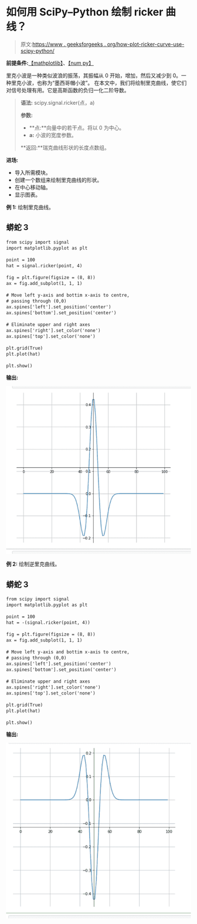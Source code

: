 # 如何用 SciPy–Python 绘制 ricker 曲线？

> 原文:[https://www . geeksforgeeks . org/how-plot-ricker-curve-use-scipy-python/](https://www.geeksforgeeks.org/how-to-plot-ricker-curve-using-scipy-python/)

**前提条件:**[【mathplotlib】](https://www.geeksforgeeks.org/python-introduction-matplotlib/)、[【num py】](https://www.geeksforgeeks.org/numpy-in-python-set-1-introduction/)

里克小波是一种类似波浪的振荡，其振幅从 0 开始，增加，然后又减少到 0。一种里克小波，也称为“墨西哥帽小波”。
在本文中，我们将绘制里克曲线，使它们对信号处理有用。它是高斯函数的负归一化二阶导数。

> **语法:** scipy.signal.ricker(点，a)
> 
> **参数:**
> 
> *   **点:**向量中的若干点。将以 0 为中心。
> *   **a:** 小波的宽度参数。
> 
> **返回:**瑞克曲线形状的长度点数组。

**进场:**

*   导入所需模块。
*   创建一个数组来绘制里克曲线的形状。
*   在中心移动轴。
*   显示图表。

**例 1:** 绘制里克曲线。

## 蟒蛇 3

```
from scipy import signal
import matplotlib.pyplot as plt

point = 100
hat = signal.ricker(point, 4)

fig = plt.figure(figsize = (8, 8))
ax = fig.add_subplot(1, 1, 1)

# Move left y-axis and bottim x-axis to centre,
# passing through (0,0)
ax.spines['left'].set_position('center')
ax.spines['bottom'].set_position('center')

# Eliminate upper and right axes
ax.spines['right'].set_color('none')
ax.spines['top'].set_color('none')

plt.grid(True)
plt.plot(hat)

plt.show()
```

**输出:**

![](img/f4695ae86d7b5c4ae7923edd4a4e7705.png)

**例 2:** 绘制逆里克曲线。

## 蟒蛇 3

```
from scipy import signal
import matplotlib.pyplot as plt

point = 100
hat = -(signal.ricker(point, 4))

fig = plt.figure(figsize = (8, 8))
ax = fig.add_subplot(1, 1, 1)

# Move left y-axis and bottim x-axis to centre,
# passing through (0,0)
ax.spines['left'].set_position('center')
ax.spines['bottom'].set_position('center')

# Eliminate upper and right axes
ax.spines['right'].set_color('none')
ax.spines['top'].set_color('none')

plt.grid(True)
plt.plot(hat)

plt.show()
```

**输出:**

![](img/a24656a8942866c07bd5e7445cc141a3.png)